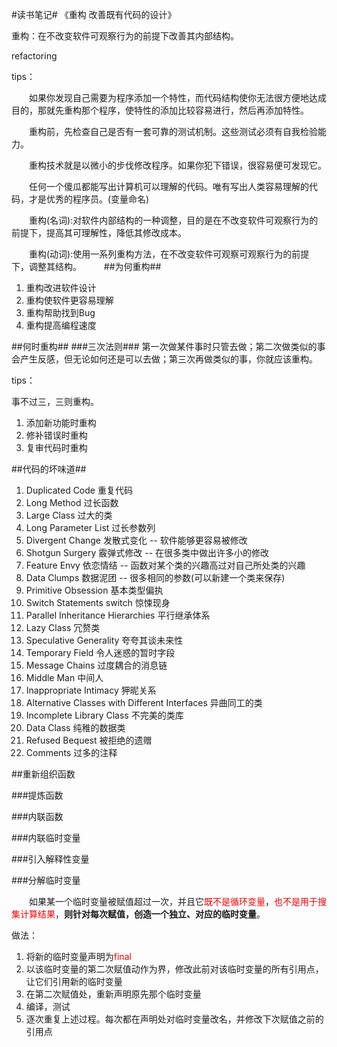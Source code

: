 #读书笔记#
《重构 改善既有代码的设计》

重构：在不改变软件可观察行为的前提下改善其内部结构。

refactoring

tips：

　　如果你发现自己需要为程序添加一个特性，而代码结构使你无法很方便地达成目的，那就先重构那个程序，使特性的添加比较容易进行，然后再添加特性。

　　重构前，先检查自己是否有一套可靠的测试机制。这些测试必须有自我检验能力。

　　重构技术就是以微小的步伐修改程序。如果你犯下错误，很容易便可发现它。

　　任何一个傻瓜都能写出计算机可以理解的代码。唯有写出人类容易理解的代码，才是优秀的程序员。(变量命名)

　　重构(名词):对软件内部结构的一种调整，目的是在不改变软件可观察行为的前提下，提高其可理解性，降低其修改成本。

　　重构(动词):使用一系列重构方法，在不改变软件可观察可观察行为的前提下，调整其结构。
　　
##为何重构##
1. 重构改进软件设计
2. 重构使软件更容易理解
3. 重构帮助找到Bug
4. 重构提高编程速度

##何时重构##
###三次法则###
第一次做某件事时只管去做；第二次做类似的事会产生反感，但无论如何还是可以去做；第三次再做类似的事，你就应该重构。

tips：

事不过三，三则重构。

1. 添加新功能时重构
2. 修补错误时重构
3. 复审代码时重构

##代码的坏味道##
1. Duplicated Code 重复代码
2. Long Method 过长函数
3. Large Class 过大的类
4. Long Parameter List 过长参数列
5. Divergent Change 发散式变化 -- 软件能够更容易被修改
6. Shotgun Surgery 霰弹式修改 -- 在很多类中做出许多小的修改
7. Feature Envy 依恋情结 -- 函数对某个类的兴趣高过对自己所处类的兴趣
8. Data Clumps 数据泥团 -- 很多相同的参数(可以新建一个类来保存)
9. Primitive Obsession 基本类型偏执
10. Switch Statements switch 惊悚现身
11. Parallel Inheritance Hierarchies 平行继承体系
12. Lazy Class 冗赘类
13. Speculative Generality 夸夸其谈未来性
14. Temporary Field 令人迷惑的暂时字段
15. Message Chains 过度耦合的消息链
16. Middle Man 中间人
17. Inappropriate Intimacy 狎昵关系
18. Alternative Classes with Different Interfaces 异曲同工的类
19. Incomplete Library Class 不完美的类库
20. Data Class 纯稚的数据类
21. Refused Bequest 被拒绝的遗赠
22. Comments 过多的注释


##重新组织函数

###提炼函数

###内联函数


###内联临时变量

###引入解释性变量

###分解临时变量

　　如果某一个临时变量被赋值超过一次，并且它<font color=red>既不是循环变量</font>，<font color=red>也不是用于搜集计算结果</font>，**则针对每次赋值，创造一个独立、对应的临时变量**。

做法：

1. 将新的临时变量声明为<font color=red>final</font>
2. 以该临时变量的第二次赋值动作为界，修改此前对该临时变量的所有引用点，让它们引用新的临时变量
3. 在第二次赋值处，重新声明原先那个临时变量
4. 编译，测试
5. 逐次重复上述过程。每次都在声明处对临时变量改名，并修改下次赋值之前的引用点

